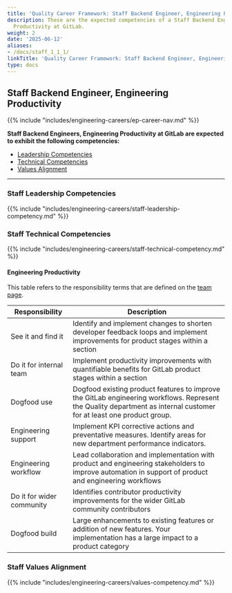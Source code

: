 ```yaml
---
title: 'Quality Career Framework: Staff Backend Engineer, Engineering Productivity'
description: These are the expected competencies of a Staff Backend Engineer, Engineering
  Productivity at GitLab.
weight: 2
date: '2025-06-12'
aliases:
- /docs/staff_1_1_1/
linkTitle: 'Quality Career Framework: Staff Backend Engineer, Engineering Productivity'
type: docs
---
```


## Staff Backend Engineer, Engineering Productivity

{{% include "includes/engineering-careers/ep-career-nav.md" %}}

**Staff Backend Engineers, Engineering Productivity at GitLab are expected to exhibit the following competencies:**

<!-- markdownlint-disable MD051 -->
- [Leadership Competencies](#leadership-competencies)
- [Technical Competencies](#technical-competencies)
- [Values Alignment](#values-alignment)
<!-- markdownlint-enable MD051 -->

---

### Staff Leadership Competencies

{{% include "includes/engineering-careers/staff-leadership-competency.md" %}}

### Staff Technical Competencies

{{% include "includes/engineering-careers/staff-technical-competency.md" %}}

#### Engineering Productivity

This table refers to the responsibility terms that are defined on the [team page](/handbook/engineering/infrastructure/engineering-productivity/#areas-of-responsibility).

| Responsibility | Description |
| --- | --- |
| See it and find it | Identify and implement changes to shorten developer feedback loops and implement improvements for product stages within a section |
| Do it for internal team | Implement productivity improvements with quantifiable benefits for GitLab product stages within a section |
| Dogfood use | Dogfood existing product features to improve the GitLab engineering workflows. Represent the Quality department as internal customer for at least one product group. |
| Engineering support | Implement KPI corrective actions and preventative measures. Identify areas for new department performance indicators. |
| Engineering workflow | Lead collaboration and implementation with product and engineering stakeholders to improve automation in support of product and engineering workflows |
| Do it for wider community | Identifies contributor productivity improvements for the wider GitLab community contributors |
| Dogfood build | Large enhancements to existing features or addition of new features. Your implementation has a large impact to a product category |

### Staff Values Alignment

{{% include "includes/engineering-careers/values-competency.md" %}}
